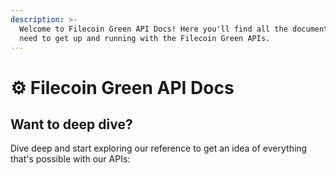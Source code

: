 ```yaml
---
description: >-
  Welcome to Filecoin Green API Docs! Here you'll find all the documentation you
  need to get up and running with the Filecoin Green APIs.
---
```


# ⚙ Filecoin Green API Docs

## Want to deep dive?

Dive deep and start exploring our reference to get an idea of everything that's possible with our APIs:
